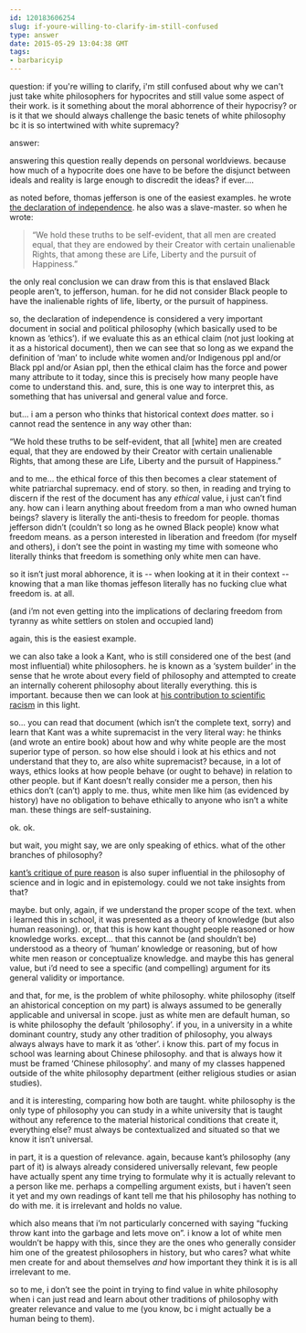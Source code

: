 ```yaml
---
id: 120183606254
slug: if-youre-willing-to-clarify-im-still-confused
type: answer
date: 2015-05-29 13:04:38 GMT
tags:
- barbaricyip
---
```

question: if you're willing to clarify, i'm still confused about why we can't just take white philosophers for hypocrites and still value some aspect of their work. is it something about the moral abhorrence of their hypocrisy? or is it that we should always challenge the basic tenets of white philosophy bc it is so intertwined with white supremacy?

answer: <p>answering this question really depends on personal worldviews. because how much of a hypocrite does one have to be before the disjunct between ideals and reality is large enough to discredit the ideas? if ever....</p><p>as noted before, thomas jefferson is one of the easiest examples. he wrote <a href="http://www.archives.gov/exhibits/charters/declaration_transcript.html">the declaration of independence</a>. he also was a slave-master. so when he wrote:&nbsp;</p><blockquote><p>“We hold these truths to be self-evident, that all men are created equal, that they are endowed by their Creator with certain unalienable Rights, that among these are Life, Liberty and the pursuit of Happiness.”</p></blockquote><p>the only real conclusion we can draw from this is that enslaved Black people aren’t, to jefferson, human. for he did not consider Black people to have the inalienable rights of life, liberty, or the pursuit of happiness.</p><p>so, the declaration of independence is considered a very important document in social and political philosophy (which basically used to be known as&nbsp;‘ethics’). if we evaluate this as an ethical claim (not just looking at it as a historical document), then we can see that so long as we expand the definition of&nbsp;‘man’ to include white women and/or Indigenous ppl and/or Black ppl and/or Asian ppl, then the ethical claim has the force and power many attribute to it today, since this is precisely how many people have come to understand this. and, sure, this is one way to interpret this, as something that has universal and general value and force.</p><p>but... i am a person who thinks that historical context _does_ matter. so i cannot read the sentence in any way other than:</p><p>“We hold these truths to be self-evident, that all [white] men are created equal, that they are endowed by their Creator with certain unalienable Rights, that among these are Life, Liberty and the pursuit of Happiness.”</p><p>and to me... the ethical force of this then becomes a clear statement of white patriarchal supremacy. end of story. so then, in reading and trying to discern if the rest of the document has any _ethical_ value, i just can’t find any. how can i learn anything about freedom from a man who owned human beings? slavery is literally the anti-thesis to freedom for people. thomas jefferson didn’t (couldn’t so long as he owned Black people) know what freedom means. as a person interested in liberation and freedom (for myself and others), i don’t see the point in wasting my time with someone who literally thinks that freedom is something only white men can have.&nbsp;</p><p>so it isn’t just moral abhorence, it is -- when looking at it in their context -- knowing that a man like thomas jeffeson literally has no fucking clue what freedom is. at all.&nbsp;</p><p>(and i’m not even getting into the implications of declaring freedom from tyranny as white settlers on stolen and occupied land)</p><p>again, this is the easiest example.&nbsp;</p><p>we can also take a look a Kant, who is still considered one of the best (and most influential) white philosophers. he is known as a&nbsp;‘system builder’ in the sense that he wrote about every field of philosophy and attempted to create an internally coherent philosophy about literally everything. this is important. because then we can look at <a href="https://blogs.umass.edu/afroam391g-shabazz/files/2010/01/Kant-on-the-Different-Races-of-Man1.pdf">his contribution to scientific racism</a>&nbsp;in this light.&nbsp;</p><p>so... you can read that document (which isn’t the complete text, sorry) and learn that Kant was a white supremacist in the very literal way: he thinks (and wrote an entire book) about how and why white people are the most superior type of person. so how else should i look at his ethics and not understand that they to, are also white supremacist? because, in a lot of ways, ethics looks at how people behave (or ought to behave) in relation to other people. but if Kant doesn’t really consider me a person, then his ethics don’t (can’t) apply to me. thus, white men like him (as evidenced by history) have no obligation to behave ethically to anyone who isn’t a white man. these things are self-sustaining.&nbsp;</p><p>ok. ok.&nbsp;</p><p>but wait, you might say, we are only speaking of ethics. what of the other branches of philosophy?</p><p><a href="https://www.gutenberg.org/files/4280/4280-h/4280-h.htm">kant’s critique of pure reason</a>&nbsp;is also super influential in the philosophy of science and in logic and in epistemology. could we not take insights from that?&nbsp;</p><p>maybe. but only, again, if we understand the proper scope of the text. when i learned this in school, it was presented as a theory of knowledge (but also human reasoning). or, that this is how kant thought people reasoned or how knowledge works. except... that this cannot be (and shouldn’t be) understood as a theory of&nbsp;‘human’ knowledge or reasoning, but of how white men reason or conceptualize knowledge. and maybe this has general value, but i’d need to see a specific (and compelling) argument for its general validity or importance.&nbsp;</p><p>and that, for me, is the problem of white philosophy. white philosophy (itself an ahistorical conception on my part) is always assumed to be generally applicable and universal in scope. just as white men are default human, so is white philosophy the default&nbsp;‘philosophy’. if you, in a university in a white dominant country, study any other tradition of philosophy, you always always always have to mark it as&nbsp;‘other’. i know this. part of my focus in school was learning about Chinese philosophy. and that is always how it must be framed&nbsp;‘Chinese philosophy’. and many of my classes happened outside of the white philosophy department (either religious studies or asian studies).&nbsp;</p><p>and it is interesting, comparing how both are taught. white philosophy is the only type of philosophy you can study in a white university that is taught without any reference to the material historical conditions that create it, everything else? must always be contextualized and situated so that we know it isn’t universal.&nbsp;</p><p>in part, it is a question of relevance. again, because kant’s philosophy (any part of it) is always already considered universally relevant, few people have actually spent any time trying to formulate why it is actually relevant to a person like me. perhaps a compelling argument exists, but i haven’t seen it yet and my own readings of kant tell me that his philosophy has nothing to do with me. it is irrelevant and holds no value.&nbsp;</p><p>which also means that i’m not particularly concerned with saying&nbsp;“fucking throw kant into the garbage and lets move on”. i know a lot of white men wouldn’t be happy with this, since they are the ones who generally consider him one of the greatest philosophers in history, but who cares? what white men create for and about themselves _and_ how important they think it is is all irrelevant to me.&nbsp;</p><p>so to me, i don’t see the point in trying to find value in white philosophy when i can just read and learn about other traditions of philosophy with greater relevance and value to me (you know, bc i might actually be a human being to them).</p>